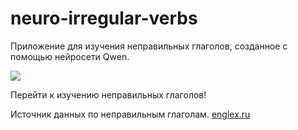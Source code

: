 # neuro-irregular-verbs
Приложение для изучения неправильных глаголов, созданное с помощью нейросети Qwen.

![](images/demo.png)

Перейти к изучению неправильных глаголов!

Источник данных по неправильным глаголам. [englex.ru](https://englex.ru/app/uploads/table-of-irregular-verbs.pdf)
